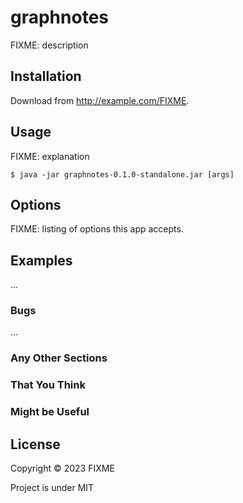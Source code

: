 # graphnotes

FIXME: description

## Installation

Download from http://example.com/FIXME.

## Usage

FIXME: explanation

    $ java -jar graphnotes-0.1.0-standalone.jar [args]

## Options

FIXME: listing of options this app accepts.

## Examples

...

### Bugs

...

### Any Other Sections
### That You Think
### Might be Useful

## License

Copyright © 2023 FIXME

Project is under MIT
